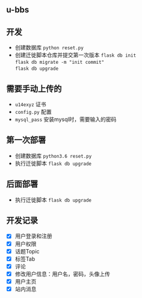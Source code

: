 ## u-bbs

## 开发

- 创建数据库 `python reset.py`
- 创建迁徙脚本仓库并提交第一次版本
    `flask db init`  
    `flask db migrate -m "init commit"`  
    `flask db upgrade`  

## 需要手动上传的
- `u14exyz` 证书
- `config.py` 配置
- `mysql_pass` 安装mysql时，需要输入的密码

## 第一次部署
- 创建数据库 `python3.6 reset.py`
- 执行迁徙脚本 `flask db upgrade`

## 后面部署
- 执行迁徙脚本 `flask db upgrade`


## 开发记录
- [x] 用户登录和注册
- [x] 用户权限
- [x] 话题Topic
- [x] 标签Tab
- [x] 评论
- [x] 修改用户信息：用户名，密码，头像上传
- [x] 用户主页
- [x] 站内消息